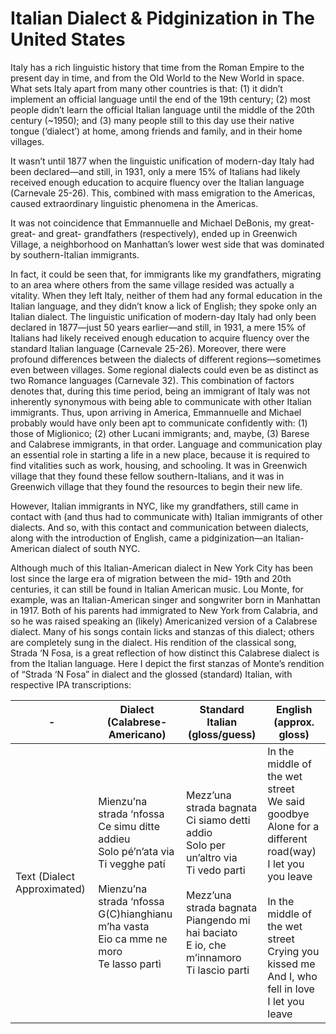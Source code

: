 # Italian Dialect & Pidginization in The United States

Italy has a rich linguistic history that time from the Roman Empire to the present day in time, and from the Old World to the New World in space. What sets Italy apart from many other countries is that: (1) it didn’t implement an official language until the end of the 19th century; (2) most people didn’t learn the official Italian language until the middle of the 20th century (~1950); and (3) many people still to this day use their native tongue (‘dialect’) at home, among friends and family, and in their home villages. 

It wasn’t until 1877 when the linguistic unification of modern-day Italy had been declared—and still, in 1931, only a mere 15% of Italians had likely received enough education to acquire fluency over the Italian language (Carnevale 25-26). This, combined with mass emigration to the Americas, caused extraordinary linguistic phenomena in the Americas. 

It was not coincidence that Emmannuelle and Michael DeBonis, my great-great- and great- grandfathers (respectively), ended up in Greenwich Village, a neighborhood on Manhattan’s lower west side that was dominated by southern-Italian immigrants.

In fact, it could be seen that, for immigrants like my grandfathers, migrating to an area where others from the same village resided was actually a vitality.	 When they left Italy, neither of them had any formal education in the Italian language, and they didn’t know a lick of English; they spoke only an Italian dialect. The linguistic unification of modern-day Italy had only been declared in 1877—just 50 years earlier—and still, in 1931, a mere 15% of Italians had likely received enough education to acquire fluency over the standard Italian language (Carnevale 25-26). Moreover, there were profound differences between the dialects of different regions—sometimes even between villages. Some regional dialects could even be as distinct as two Romance languages (Carnevale 32). This combination of factors denotes that, during this time period, being an immigrant of Italy was not inherently synonymous with being able to communicate with other Italian immigrants. Thus, upon arriving in America, Emmannuelle and Michael probably would have only been apt to communicate confidently with: (1) those of Miglionico; (2) other Lucani immigrants; and, maybe, (3) Barese and Calabrese immigrants, in that order. Language and communication play an essential role in starting a life in a new place, because it is required to find vitalities such as work, housing, and schooling. It was in Greenwich village that they found these fellow southern-Italians, and it was in Greenwich village that they found the resources to begin their new life.

However, Italian immigrants in NYC, like my grandfathers, still came in contact with (and thus had to communicate with) Italian immigrants of other dialects. And so, with this contact and communication between dialects, along with the introduction of English, came a pidginization—an Italian-American dialect of south NYC. 

Although much of this Italian-American dialect in New York City has been lost since the large era of migration between the mid- 19th and 20th centuries, it can still be found in Italian American music. Lou Monte, for example, was an Italian-American singer and songwriter born in Manhattan in 1917. Both of his parents had immigrated to New York from Calabria, and so he was raised speaking an (likely) Americanized version of a Calabrese dialect. Many of his songs contain licks and stanzas of this dialect; others are completely sung in the dialect. His rendition of the classical song, Strada ‘N Fosa, is a great reflection of how distinct this Calabrese dialect is from the Italian language. Here I depict the first stanzas of Monte’s rendition of “Strada ‘N Fosa” in dialect and the glossed (standard) Italian, with respective IPA transcriptions:

|  \-   | Dialect (Calabrese-Americano) | Standard Italian (gloss/guess) | English (approx. gloss) |
| ----- | ----------------------------- | ------------------------------ | ----------------------------- |
| Text (Dialect Approximated) | Mienzu’na strada ‘nfossa <br />Ce simu ditte addieu <br />Solo pé’n’ata via <br /> Ti vegghe patí<br /> <br />Mienzu’na strada ‘nfossa <br />G(C)hianghianu m’ha vasta <br />Eio ca mme ne moro <br /> Te lasso partì | Mezz’una strada bagnata <br />Ci siamo detti addio <br />Solo per un’altro via <br />Ti vedo parti <br /> <br />Mezz’una strada bagnata <br />Piangendo mi hai baciato <br />E io, che m’innamoro <br />Ti lascio parti | In the middle of the wet street <br />We said goodbye<br />Alone for a different road(way) <br />I let you you leave <br /> <br />In the middle of the wet street <br />Crying you kissed me <br />And I, who fell in love <br />I let you leave |
